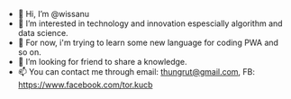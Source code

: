 - 👋 Hi, I’m @wissanu
- 👀 I’m interested in technology and innovation espescially algorithm and data science.
- 👀 For now, i'm trying to learn some new language for coding PWA and so on.
- 💞️ I’m looking for friend to share a knowledge.
- 📫 You can contact me through email: thungrut@gmail.com, FB: https://www.facebook.com/tor.kucb
